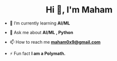 <h1 align="center">Hi 👋, I'm Maham</h1>


- 🌱 I’m currently learning **AI/ML**

- 💬 Ask me about **AI/ML , Python**

- 📫 How to reach me **maham0x9@gmail.com**

- ⚡ Fun fact **I am a Polymath.**


